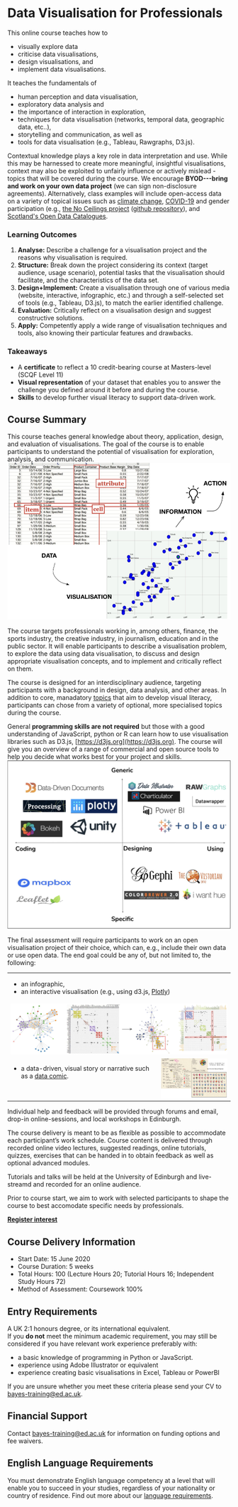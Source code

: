 # Data Visualisation for Professionals

This online course teaches how to
* visually explore data
* criticise data visualisations, 
* design visualisations, and 
* implement data visualisations. 

It teaches the fundamentals of 
* human perception and data visualisation, 
* exploratory data analysis and 
* the importance of interaction in exploration, 
* techniques for data visualisation (networks, temporal data, geographic data, etc..), 
* storytelling and communication, as well as 
* tools for data visualisation (e.g., Tableau, Rawgraphs, D3.js).

Contextual knowledge plays a key role in data interpretation and use. While this may be harnessed to create more meaningful, insightful visualisations, context may also be exploited to unfairly influence or actively mislead - topics that will be covered during the course. We encourage **BYOD---bring and work on your own data project** (we can sign non-disclosure agreements). Alternatively, class examples will include open-access data on a variety of topical issues such as [climate change](https://climateknowledgeportal.worldbank.org), [COVID-19](https://github.com/CSSEGISandData/COVID-19) and gender participation (e.g., [the No Ceilings project](http://www.noceilings.org/about) ([github repository](https://github.com/fathominfo/noceilings-data)), and [Scotland's Open Data Catalogues](http://okfnscot.github.io/open-data-scotland).

### Learning Outcomes
1. **Analyse:** Describe a challenge for a visualisation project and the reasons why visualisation is required. 
2. **Structure:** Break down the project considering its context (target audience, usage scenario), potential tasks that the visualisation should facilitate, and the characteristics of the data set.
3. **Design+Implement:** Create a visualisation through one of various media (website, interactive, infographic, etc.) and through a self-selected set of tools (e.g., Tableau, D3.js), to match the earlier identified challenge.
4. **Evaluation:** Critically reflect on a visualisation design and suggest constructive solutions. 
5. **Apply:** Competently apply a wide range of visualisation techniques and tools, also knowing their particular features and drawbacks.

### Takeaways 
* A **certificate** to reflect a 10 credit-bearing course at Masters-level (SCQF Level 11)
* **Visual representation** of your dataset that enables you to answer the challenge you defined around it before and during the course.
* **Skills** to develop further visual literacy to support data-driven work.

## Course Summary

This course teaches general knowledge about theory, application, design, and evaluation of visualisations. The goal of the course is to enable participants to understand the potential of visualisation for exploration, analysis, and communication.  
<img src = "images/data_to_vis_to_action.png" alt = "data to visualisation to information to action"></img>

The course targets professionals working in, among others, finance, the sports industry, the creative industry, in journalism, education and in the public sector. It will enable participants to describe a visualisation problem, to explore the data using data visualisation, to discuss and design appropriate visualisation concepts, and to implement and critically reflect on them. 

The course is designed for an interdisciplinary audience, targeting participants with a background in design, data analysis, and other areas. In addition to core, manadatory [topics](./content.html) that aim to develop visual literacy, participants can chose from a variety of optional, more specialised topics during the course.

General __programming skills are not required__ but those with a good understanding of JavaScript, python or R can learn how to use visualisation libraries such as D3.js, [https://d3js.org](https://d3js.org). The course will give you an overview of a range of commercial and open source tools to help you decide what works best for your project and skills.  
<img src = "images/tools_bcg_matrix.png" alt = "annotated tool selection"></img>

The final assessment will require participants to work on an open visualisation project of their choice, which can, e.g., include their own data or use open data. The end goal could be any of, but not limited to, the following: 

<table>
  <tr>
    <td style = "vertical-align:top;" colspan = 2>
      <ul>
        <li>an infographic, </li>
        <li>an interactive visualisation (e.g., using d3.js, <a href="https://plot.ly">Plotly</a>) </li>
      </ul>
  </tr><tr>
    <td  style = "horizontal-align:center;"  colspan = 2><img src = "images/interactivity.png" alt = "interactivity - coupled networks &amp; matrices width = 550"</td>
   </tr><tr>
   <td style = "vertical-align:top;">
      <ul>
        <li>a data-driven, visual story or narrative such as a <a href="http://datacomics.net">data comic</a>.</li>
      </ul>
    </td>
    <td style = "vertical-align:center; width:150px;"><img src = "images/visual_storytelling.png" width = 350 alt = "visual storytelling" /></td>
  </tr>
</table>

Individual help and feedback will be provided through forums and email, drop-in online-sessions, and local workshops in Edinburgh. 

The course delivery is meant to be as flexible as possible to accommodate each participant’s work schedule. Course content is delivered through recorded online video lectures, suggested readings, online tutorials, quizzes, exercises that can be handed in to obtain feedback as well as optional advanced modules.

Tutorials and talks will be held at the University of Edinburgh and live-streamd and recorded for an online audience. 

Prior to course start, we aim to work with selected participants to shape the course to best accomodate specific needs by professionals. 


__[Register interest](https://www.ed.ac.uk/bayes/about-us/our-work/education/workforce-development/courses/data-visualisation/register-your-interest)__

## Course Delivery Information
* Start Date: 15 June 2020
* Course Duration: 5 weeks
* Total Hours: 100 (Lecture Hours 20; Tutorial Hours 16; Independent Study Hours 72) 
* Method of Assessment: Coursework 100%

## Entry Requirements
A UK 2:1 honours degree, or its international equivalent.  
If you __do not__ meet the minimum academic requirement, you may still be considered if you have relevant work experience preferably with:

* a basic knowledge of programming in Python or JavaScript.
* experience using Adobe Illustrator or equivalent
* experience creating basic visualisations in Excel, Tableau or PowerBI

If you are unsure whether you meet these criteria please send your CV to [bayes-training@ed.ac.uk](bayes-training@ed.ac.uk).

## Financial Support
Contact [bayes-training@ed.ac.uk](bayes-training@ed.ac.uk) for information on funding options and fee waivers.

## English Language Requirements
You must demonstrate English language competency at a level that will enable you to succeed in your studies, regardless of your nationality or country of residence.
Find out more about our [language requirements](http://www.edin.ac/pgdf-english).
